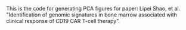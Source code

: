 This is the code for generating PCA figures for paper: Lipei Shao, et al. "Identification of genomic signatures in bone marrow associated with clinical response of CD19 CAR T-cell therapy".
